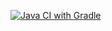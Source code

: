 [![Java CI with Gradle](https://github.com/Aleks163rus/2.4.BDD/actions/workflows/gradle.yml/badge.svg)](https://github.com/Aleks163rus/2.4.BDD/actions/workflows/gradle.yml)